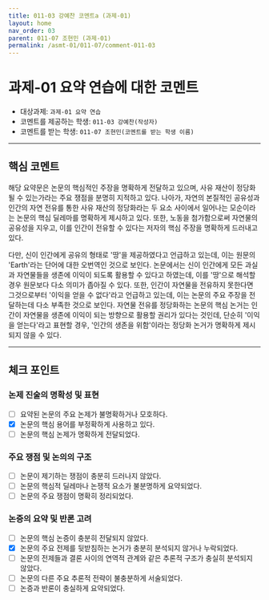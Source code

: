```yaml
---
title: 011-03 강예찬 코멘트a (과제-01) 
layout: home
nav_order: 03
parent: 011-07 조현민 (과제-01)
permalink: /asmt-01/011-07/comment-011-03
---
```


# 과제-01 요약 연습에 대한 코멘트

- 대상과제: `과제-01 요약 연습`
- 코멘트를 제공하는 학생: `011-03 강예찬(작성자)` 
- 코멘트를 받는 학생: `011-07 조현민(코멘트를 받는 학생 이름)` 

---

## 핵심 코멘트

해당 요약문은 논문의 핵심적인 주장을 명확하게 전달하고 있으며, 사유 재산이 정당화될 수 있는가라는 주요 쟁점을 분명히 지적하고 있다. 나아가, 자연의 본질적인 공유성과 인간의 자연
전유를 통한 사유 재산의 정당화라는 두 요소 사이에서 일어나는 모순이라는 논문의 핵심 딜레마를 명확하게 제시하고 있다. 또한, 노동을 첨가함으로써 자연물의 공유성을 지우고, 이를 인간이
전유할 수 있다는 저자의 핵심 주장을 명확하게 드러내고 있다.

다만, 신이 인간에게 공유의 형태로 '땅'을 제공하였다고 언급하고 있는데, 이는 원문의 'Earth'라는 단어에 대한 오번역인 것으로 보인다. 논문에서는 신이 인간에게 모든 과실과 자연물들을 생존에 이익이 되도록 활용할 수 있다고 하였는데, 이를 '땅'으로 해석할 경우 원문보다 다소 의미가 좁아질 수 있다. 또한, 인간이 자연물을 전유하지 못한다면 그것으로부터 '이익을 얻을 수 없다'라고 언급하고 있는데, 이는 논문의 주요 주장을 전달하는데 다소 부족한 것으로 보인다. 자연물 전유를 정당화하는 논문의 핵심 논거는 인간이 자연물을 생존에 이익이 되는 방향으로 활용할
권리가 있다는 것인데, 단순히 '이익을 얻는다'라고 표현할 경우, '인간의 생존을 위함'이라는 정당화 논거가 명확하게 제시되지 않을 수 있다.

---

## 체크 포인트

### 논제 진술의 명확성 및 표현  
- [ ] 요약된 논문의 주요 논제가 불명확하거나 모호하다.  
- [x] 논문의 핵심 용어를 부정확하게 사용하고 있다.  
- [ ] 논문의 핵심 논제가 명확하게 전달되었다.  

### 주요 쟁점 및 논의의 구조  
- [ ] 논문이 제기하는 쟁점이 충분히 드러나지 않았다.  
- [ ] 논문의 핵심적 딜레마나 논쟁적 요소가 불분명하게 요약되었다.  
- [ ] 논문의 주요 쟁점이 명확히 정리되었다.  

### 논증의 요약 및 반론 고려  
- [ ] 논문의 핵심 논증이 충분히 전달되지 않았다.  
- [x] 논문의 주요 전제를 뒷받침하는 논거가 충분히 분석되지 않거나 누락되었다.  
- [ ] 논문의 전제들과 결론 사이의 연역적 관계와 같은 추론적 구조가 충실히 분석되지 않았다.  
- [ ] 논문의 다른 주요 추론적 전략이 불충분하게 서술되었다.
- [ ] 논증과 반론이 충실하게 요약되었다. 